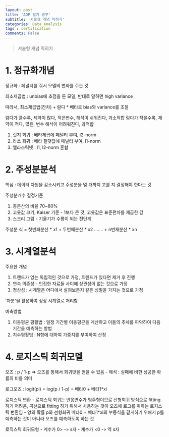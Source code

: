 ```yaml
---
layout: post
title: 'ADP 필기 공부'
subtitle: '서술형 개념 익히기'
categories: Data_Analysis
tags : certification
comments: False
---
```


> 서술형 개념 익히기

# 1. 정규화개념

정규화 : 페널티를 줘서 모델의 변화를 주는 것

최소제곱법 : unbias에 초점을 둔 모델, 반대로 말하면 high variance

따라서, 최소제곱법(잔차) + 람다 * 베타로 bias와 variance를 조절

람다가 클수록, 제약이 많다, 적은변수, 해석이 쉬워진다, 과소적합
람다가 작을수록, 제약이 적다, 많은, 변수 해석이 어려워진다, 과적합

1. 릿지 회귀 : 베타제곱에 페널티 부여, l2-norm
2. 라쏘 회귀 : 베타 절댓값에 페널티 부여, l1-norm
3. 엘라스틱넷 : l1, l2-norm 혼합

# 2. 주성분분석

핵심 : 데이터 차원을 감소시키고 주성분을 몇 개까지 고를 지 결정해야 한다는 것

주성분개수 결정기준
1. 총분산의 비율 70~80%
2. 고윳값 크기, Kaiser 기준 - 1보다 큰 것, 고윳값은 표준편차를 제곱한 값
3. 스크리 그림 - 기울기가 수평이 되는 전단계

주성분 식 = 첫번째분산 * x1 + 두번째분산 * x2 ....... + n번재분산 * xn

# 3. 시계열분석

주요한 개념
1. 트렌드가 없는 독립적인 것으로 가정, 트렌드가 있다면 제거 후 진행
2. 연속 의존성 - 인접한 자료들 사이에 상관성이 없는 것으로 가정
3. 정상성 : 시계열은 어디에서 살펴보든지 같은 성질을 가지는 것으로 가정

'차분'을 활용하여 정상 시계열로 처리함

예측방법

1. 이동평균 평활법 : 일정 기간별 이동평균을 계산하고 이들의 추세를 파악하여 다음 기간을 예측하는 방법
2. 지수평활법 : N항에 대하여 가중치를 부여하여 산정

# 4. 로지스틱 회귀모델

오즈 : p / 1-p => 오즈를 통해서 회귀밧을 얻을 수 있음
	- 해석 : 실패에 비한 성공한 확률의 비를 의미

로그오즈 : logit(pi) = log(p / 1-p) = 베타0 + 베타1*xi

로지스틱 변환
	- 로지스틱 회귀는 반응변수가 범주형이므로 선형회귀 방식으로 fitting하기 어려움, 곡선으로 fitting 하기 위해서 사용하는 것이 오즈에 로그를 취하는 로지스틱 변환임
	- 양의 확률 p와 선형회귀 베타0 + 베타1*xi의 부등식을 같게하기 위해서 p를 예측하는 것이 아니라 오즈를 예측하도록 하는 것

로직스틱 회귀모형
	- 계수가 0> -> s자
	- 계수가 <0 -> 역 s자



